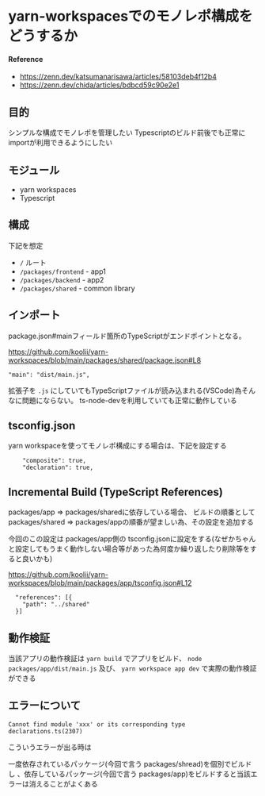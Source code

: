 # yarn-workspacesでのモノレポ構成をどうするか

#### Reference
- https://zenn.dev/katsumanarisawa/articles/58103deb4f12b4
- https://zenn.dev/chida/articles/bdbcd59c90e2e1

## 目的

シンプルな構成でモノレポを管理したい
Typescriptのビルド前後でも正常にimportが利用できるようにしたい

## モジュール

- yarn workspaces
- Typescript

## 構成
下記を想定

- `/` ルート
- `/packages/frontend` - app1
- `/packages/backend` - app2
- `/packages/shared` - common library

## インポート

package.json#mainフィールド箇所のTypeScriptがエンドポイントとなる。

https://github.com/koolii/yarn-workspaces/blob/main/packages/shared/package.json#L8

`"main": "dist/main.js",`

拡張子を `.js` にしていてもTypeScriptファイルが読み込まれる(VSCode)為そんなに問題にならない。
ts-node-devを利用していても正常に動作している

## tsconfig.json

yarn workspaceを使ってモノレポ構成にする場合は、下記を設定する

```
    "composite": true,
    "declaration": true,
```

## Incremental Build (TypeScript References)

packages/app => packages/sharedに依存している場合、
ビルドの順番として packages/shared => packages/appの順番が望ましい為、その設定を追加する 

今回のこの設定は packages/app側の tsconfig.jsonに設定をする(なぜかちゃんと設定してもうまく動作しない場合等があった為何度か繰り返したり削除等をすると良いかも)

https://github.com/koolii/yarn-workspaces/blob/main/packages/app/tsconfig.json#L12

```
  "references": [{
    "path": "../shared"
  }]
```

## 動作検証

当該アプリの動作検証は `yarn build` でアプリをビルド、
`node packages/app/dist/main.js` 及び、 `yarn workspace app dev` で実際の動作検証ができる

## エラーについて

`Cannot find module 'xxx' or its corresponding type declarations.ts(2307)`

こういうエラーが出る時は

一度依存されているパッケージ(今回で言う packages/shread)を個別でビルドし
、依存しているパッケージ(今回で言う packages/app)をビルドすると当該エラーは消えることがよくある

